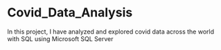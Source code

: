 # Covid_Data_Analysis
In this project, I have analyzed and explored covid data across the world with SQL using Microsoft SQL Server
